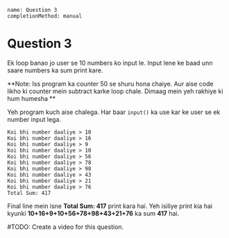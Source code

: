 ```ngMeta
name: Question 3
completionMethod: manual
```

# Question 3

Ek loop banao jo user se 10 numbers ko input le. Input lene ke baad unn saare numbers ka sum print kare.

**Note: Iss program ka counter 50 se shuru hona chaiye. Aur aise code likho ki counter mein subtract karke loop chale. Dimaag mein yeh rakhiye ki hum humesha **

Yeh program kuch aise chalega. Har baar `input()` ka use kar ke user se ek number input lega.

```
Koi bhi number daaliye > 10
Koi bhi number daaliye > 16
Koi bhi number daaliye > 9
Koi bhi number daaliye > 10
Koi bhi number daaliye > 56
Koi bhi number daaliye > 78
Koi bhi number daaliye > 98
Koi bhi number daaliye > 43
Koi bhi number daaliye > 21
Koi bhi number daaliye > 76
Total Sum: 417
```
Final line mein isne **Total Sum: 417** print kara hai. Yeh isiliye print kia hai kyunki **10+16+9+10+56+78+98+43+21+76** ka sum **417** hai.

#TODO: Create a video for this question.
